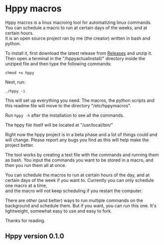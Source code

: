 # Hppy macros


Hppy macros is a linux macroing tool for automatizing linux commands.  
You can schedule a macro to run at certain days of the weeks, and at certain hours.  
It is an open source project ran by me (the creator) written in bash and python.  

To install it, first download the latest release from [Releases](https://github.com/mogapog/hppy-macros/releases) and unzip it. Then open a terminal in the "/hppyactualinstall/" directory inside the unziped file and then type the following commands:  

`chmod +x hppy`  

Next, run:  

`./hppy -i`  

This will set up everything you need. The macros, the python scripts and this readme file will move to the directory "/etc/hppymacros".  

Run `hppy -h` after the installation to see all the commands.  

The hppy file itself will be located at "/usr/local/bin/"  

Right now the hppy project is in a beta phase and a lot of things could and will change. Please report any bugs you find as this will help make the project better.  

The tool works by creating a text file with the commands and running them as bash. You input the commands you want to be stored in a macro, and then you run them all at once.  

You can schedule the macros to run at certain hours of the day, and at certain days of the week if you want to. Currently you can only schedule one macro at a time,  
and the macro will not keep scheduling if you restart the computer.  

There are _other_ (and better) ways to run multiple commands on the background and schedule them. But if you want, you can run this one. It's lightweight,
somewhat easy to use and easy to fork.  

Thanks for reading.  

## Hppy version 0.1.0

